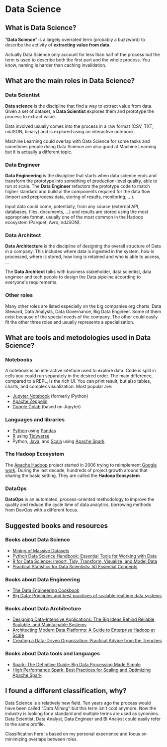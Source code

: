 # Data Science

## What is Data Science?

"**Data Science**" is a largely overrated term (probably a buzzword) to describe the activity of **extracting value from data**.

Actually Data Science only account for less than half of the process but the term is used to describe both the first part and the whole process. You know, naming is harder than caching invalidation.

## What are the main roles in Data Science?

### Data Scientist

**Data science** is the discipline that find a way to extract value from data. Given a set of dataset, a **Data Scientist** explores them and prototype the process to extract value.

Data involved usually comes into the process in a raw format (CSV, TXT, ndJSON, binary) and is explored using an interactive notebook.

Machine Learning could overlap with Data Science for some tasks and sometimes people doing Data Science are also good at Machine Learning but it is actually a different topic.

### Data Engineer

**Data Engineering** is the discipline that starts when data science ends and transform the prototype into something of production-level quality, able to run at scale. The **Data Engineer** refactors the prototype code to match higher standard and build al the components required for the data flow (import and preprocess data, storing of results, monitoring, ...).

Input data could come, potentially, from any source (external API, databases, files, documents, ...) and results are stored using the most appropriate format, usually one of the most common in the Hadoop ecosystem (Parquet, Avro, ndJSON).

### Data Architect

**Data Architecture** is the discipline of designing the overall structure of Data in a company. This includes where data is ingested in the system, how is processed, where is stored, how long is retained and who is able to access, ...

The **Data Architect** talks with business stakeholder, data scientist, data engineer and tech people to design the Data pipeline according to everyone's requirements.

### Other roles

Many other roles are listed especially on the big companies org charts. Data Steward, Data Analysts, Data Governance, Big Data Engineer. Some of them exist because of the special needs of the company. The other could easily fit the other three roles and usually represents a specialization.

## What are tools and metodologies used in Data Science?

### Notebooks

A notebook is an interactive inteface used to explore data. Code is split in cells you could run separately in the desired order. The main difference, compared to a REPL, is the rich UI. You can print result, but also tables, charts, and complex visualization. Most popular are:

- [Jupyter Notebook](https://jupyter.org/) (formerly iPython)
- [Apache Zeppelin](https://zeppelin.apache.org/)
- [Google Colab](https://colab.research.google.com) (based on Jupyter)

### Languages and libraries

- [Python](https://www.python.org/) using [Pandas](https://pandas.pydata.org/)
- [R](https://www.r-project.org/) using [Tidyverse](https://www.tidyverse.org/)
- Python, [Java](https://www.java.com/en/), and [Scala](https://www.scala-lang.org/) using [Apache Spark](https://spark.apache.org/)

### The Hadoop Ecosystem

The [Apache Hadoop](https://hadoop.apache.org/) project started in 2006 trying to reimplement [Google work](https://static.googleusercontent.com/media/research.google.com/en//archive/gfs-sosp2003.pdf). During the last decade, hundreds of project growth around that sharing the basic setting. They are called the **Hadoop Ecosystem**

### DataOps

**DataOps** is an automated, process-oriented methodology to improve the quality and reduce the cycle time of data analytics, borrowing methods from DevOps with a different focus.

## Suggested books and resources

### Books about Data Science

- [Mining of Massive Datasets](https://www.amazon.com/Mining-Massive-Datasets-Jure-Leskovec/dp/1108476341/)
- [Python Data Science Handbook: Essential Tools for Working with Data](https://www.amazon.com/Python-Data-Science-Handbook-Essential/dp/1491912057/)
- [R for Data Science: Import, Tidy, Transform, Visualize, and Model Data](https://www.amazon.com/Data-Science-Transform-Visualize-Model/dp/9352134974)
- [Practical Statistics for Data Scientists: 50 Essential Concepts](https://www.amazon.com/Practical-Statistics-Data-Scientists-Essential/dp/1491952962)

### Books about Data Engineering

- [The Data Engineering Cookbook](https://github.com/andkret/Cookbook)
- [Big Data: Principles and best practices of scalable realtime data systems](https://www.amazon.com/Big-Data-Principles-practices-scalable/dp/1617290343)

### Books about Data Architecture

- [Designing Data-Intensive Applications: The Big Ideas Behind Reliable, Scalable, and Maintainable Systems](https://www.amazon.com/Designing-Data-Intensive-Applications-Reliable-Maintainable/dp/1449373321)
- [Architecting Modern Data Platforms: A Guide to Enterprise Hadoop at Scale](https://www.amazon.com/Architecting-Modern-Data-Platforms-Enterprise/dp/149196927X)
- [Creating a Data-Driven Organization: Practical Advice from the Trenches](https://www.amazon.com/Creating-Data-Driven-Organization-Practical-Trenches-ebook/dp/B012UDK3KG)

### Books about Data tools and languages

- [Spark: The Definitive Guide: Big Data Processing Made Simple](https://www.amazon.com/Spark-Definitive-Guide-Processing-Simple-ebook/dp/B079P71JHY/)
- [High Performance Spark: Best Practices for Scaling and Optimizing Apache Spark](https://www.amazon.com/High-Performance-Spark-Practices-Optimizing/dp/1491943203)

## I found a different classification, why?

Data Science is a relatively new field. Ten years ago the process would have been called "_Data Mining_" but this term isn't cool anymore. Now the industry is looking for a standard and multiple terms are used as synonims. Data Scientist, Data Analyst, Data Engineer and BI Analyst could easily refer to the same profile.

Classification here is based on my personal experience and focus on minimizing overlaps between roles.
